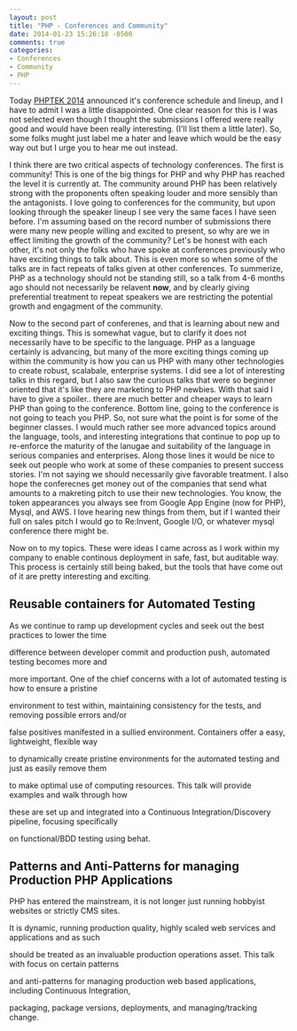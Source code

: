 ```yaml
---
layout: post
title: "PHP - Conferences and Community"
date: 2014-01-23 15:26:18 -0500
comments: true
categories:
- Conferences
- Community
- PHP
---
```


<p>Today <a href="http://tek.phparch.com/">PHPTEK 2014</a> announced it's conference schedule and lineup, and I have to admit I was a little disappointed.
One clear reason for this is I was not selected even though I thought the submissions I offered were really good and would have been really interesting.  (I'll list them a little later).  So, some folks mught just label me a hater and leave which would be the easy way out but I urge you to hear me out instead.</p>

<p>
I think there are two critical aspects of technology conferences.  The first is community!  This is one of the big things for PHP and why PHP has reached the level it is currently at.  The community around PHP has been relatively strong with the proponents often speaking louder and more sensibly than the antagonists.  I love going to conferences for the community, but upon looking through the speaker lineup I see very the same faces I have seen before.  I'm assuming based on the record number of submissions there were many new people willing and excited to present, so why are we in effect limiting the growth of the community?  Let's be honest with each other, it's not only the folks who have spoke at conferences previously who have exciting things to talk about.  This is even more so when some of the talks are in fact repeats of talks given at other conferences.  To summerize, PHP as a technology should not be standing still, so a talk from 4-6 months ago should not necessarily be relavent <b>now</b>, and by clearly giving preferential treatment to repeat speakers we are restricting the potential growth and engagment of the community. </p>

<!-- more -->

<p>
Now to the second part of conferenes, and that is learning about new and exciting things.  This is somewhat vague, but to clarify it does not necessarily have to be specific to the language.  
PHP as a language certainly is advancing, but many of the more exciting things coming up within the community is how you can us PHP with many other technologies to create robust, scalabale, enterprise systems.  I did see a lot of interesting talks in this regard, but I also saw the curious talks that were so beginner oriented that it's like they are marketing to PHP newbies.  
With that said I have to give a spoiler.. there are much better and cheaper ways to learn PHP than going to the conference.  Bottom line, going to the conference is not going to teach you PHP.  So, not sure what the point is for some of the beginner classes.  I would much rather see more advanced topics around the language, tools, and interesting integrations that continue to pop up to re-enforce the maturity of the lanugae and suitability of the language in serious companies and enterprises.   Along those lines it would be nice to seek out people who work at some of these companies to present success stories.  I'm not saying we should necessarily give favorable treatment.  I also hope the conferecnes get money out of the companies that send what amounts to a makreting pitch to use their new technologies.  You know, the token appearances you always see from Google App Engine (now for PHP), Mysql, and AWS.  I love hearing new things from them, but if I wanted their full on sales pitch I would go to Re:Invent, Google I/O, or whatever mysql conference there might be.</p>

<p>
Now on to my topics.  These were ideas I came across as I work within my company to enable continous deployment in safe, fast, but auditable way.  This process is certainly still being baked, but the tools that have come out of it are pretty interesting and exciting.</p>


<h2>Reusable containers for Automated Testing</h2>
<p>
As we continue to ramp up development cycles and seek out the best practices to lower the time 

difference between developer commit and production push, automated testing becomes more and 

more important. One of the chief concerns with a lot of automated testing is how to ensure a pristine 

environment to test within, maintaining consistency for the tests, and removing possible errors and/or 

false positives manifested in a sullied environment. Containers offer a easy, lightweight, flexible way 

to dynamically create pristine environments for the automated testing and just as easily remove them 

to make optimal use of computing resources. This talk will provide examples and walk through how 

these are set up and integrated into a Continuous Integration/Discovery pipeline, focusing specifically 

on functional/BDD testing using behat.

</p>

<h2>Patterns and Anti-Patterns for managing Production PHP Applications</h2>
<p>
PHP has entered the mainstream, it is not longer just running hobbyist websites or strictly CMS sites. 

It is dynamic, running production quality, highly scaled web services and applications and as such 

should be treated as an invaluable production operations asset. This talk with focus on certain patterns 

and anti-patterns for managing production web based applications, including Continuous Integration, 

packaging, package versions, deployments, and managing/tracking change.
</p>
